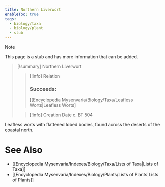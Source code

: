 ```yaml
---
title: Northern Liverwort
enableToc: true
tags:
  - biology/taxa
  - biology/plant
  - stub
---
```


> [!note]
> This page is a stub and has more information that can be added.

> [!summary] Northern Liverwort
> > [!info] Relation
> > ### Succeeds:
> > [[Encyclopedia Mysenvaria/Biology/Taxa/Leafless Worts|Leafless Worts]
>
> > [!info] Creation Date
> > c. BT 504

Leafless worts with flattened lobed bodies, found across the deserts of the coastal north.

# See Also
- [[Encyclopedia Mysenvaria/Indexes/Biology/Taxa/Lists of Taxa|Lists of Taxa]]
- [[Encyclopedia Mysenvaria/Indexes/Biology/Plants/Lists of Plants|Lists of Plants]]
